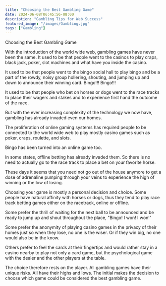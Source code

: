 ```yaml
---
title: "Choosing the Best Gambling Game"
date: 2024-06-08T06:45:56-08:00
description: "Gambling Tips for Web Success"
featured_image: "/images/Gambling.jpg"
tags: ["Gambling"]
---
```


Choosing the Best Gambling Game

With the introduction of the world wide web, gambling games have never been the same. It used to be that people went to the casinos to play craps, black jack, poker, slot machines and what have you inside the casino.

It used to be that people went to the bingo social hall to play bingo and be a part of the rowdy, noisy group hollering, shouting, and jumping up and down to announce their winning card. Bingo!!! Bingo!!!

It used to be that people who bet on horses or dogs went to the race tracks to place their wagers and stakes and to experience first hand the outcome of the race.

But with the ever increasing complexity of the technology we now have, gambling has already invaded even our homes. 

The proliferation of online gaming systems has required people to be connected to the world wide web to play mostly casino games such as poker, craps, roulette, and slots.  

Bingo has been turned into an online game too. 

In some states, offline betting has already invaded them. So there is no need to actually go to the race track to place a bet on your favorite horse.

These days it seems that you need not go out of the house anymore to get a dose of adrenaline pumping through your veins to experience the high of winning or the low of losing.

Choosing your game is mostly a personal decision and choice. Some people have natural affinity with horses or dogs, thus they tend to play race track betting games either on the racetrack, online or offline.

Some prefer the thrill of waiting for the next ball to be announced and be ready to jump up and shout throughout the place, "Bingo! I won! I won!"

Some prefer the anonymity of playing casino games in the privacy of their homes just so when they lose, no one is the wiser. Or if they win big, no one would also be in the know.

Others prefer to feel the cards at their fingertips and would rather stay in a casino nearby to play not only a card game, but the psychological game with the dealer and the other players at the table.

The choice therefore rests on the player. All gambling games have their unique risks. All have their highs and lows. The initial makes the decision to choose which game could be considered the best gambling game.

